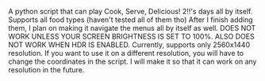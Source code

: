 A python script that can play Cook, Serve, Delicious! 2!!'s days all by itself. Supports all food types (haven't tested all of them tho)
After I finish adding them, I plan on making it navigate the menus all by itself as well. DOES NOT WORK UNLESS YOUR SCREEN BRIGHTNESS IS SET TO 100%.
ALSO DOES NOT WORK WHEN HDR IS ENABLED. Currently, supports only 2560x1440 resolution. If you want to use it on a different resolution, you will have to change the coordinates in the script.
I will make it so that it can work on any resolution in the future.

